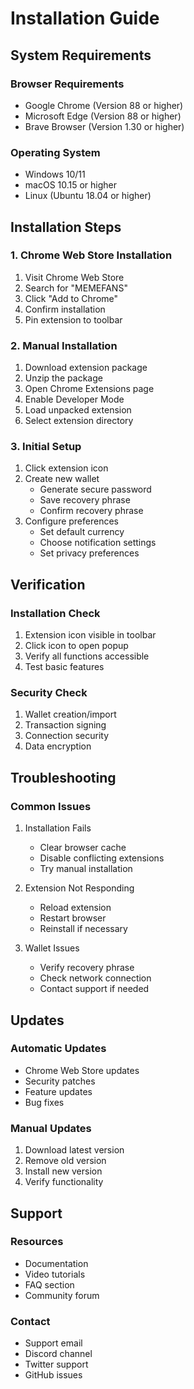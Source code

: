 # Installation Guide

## System Requirements

### Browser Requirements
- Google Chrome (Version 88 or higher)
- Microsoft Edge (Version 88 or higher)
- Brave Browser (Version 1.30 or higher)

### Operating System
- Windows 10/11
- macOS 10.15 or higher
- Linux (Ubuntu 18.04 or higher)

## Installation Steps

### 1. Chrome Web Store Installation
1. Visit Chrome Web Store
2. Search for "MEMEFANS"
3. Click "Add to Chrome"
4. Confirm installation
5. Pin extension to toolbar

### 2. Manual Installation
1. Download extension package
2. Unzip the package
3. Open Chrome Extensions page
4. Enable Developer Mode
5. Load unpacked extension
6. Select extension directory

### 3. Initial Setup
1. Click extension icon
2. Create new wallet
   - Generate secure password
   - Save recovery phrase
   - Confirm recovery phrase
3. Configure preferences
   - Set default currency
   - Choose notification settings
   - Set privacy preferences

## Verification

### Installation Check
1. Extension icon visible in toolbar
2. Click icon to open popup
3. Verify all functions accessible
4. Test basic features

### Security Check
1. Wallet creation/import
2. Transaction signing
3. Connection security
4. Data encryption

## Troubleshooting

### Common Issues
1. Installation Fails
   - Clear browser cache
   - Disable conflicting extensions
   - Try manual installation

2. Extension Not Responding
   - Reload extension
   - Restart browser
   - Reinstall if necessary

3. Wallet Issues
   - Verify recovery phrase
   - Check network connection
   - Contact support if needed

## Updates

### Automatic Updates
- Chrome Web Store updates
- Security patches
- Feature updates
- Bug fixes

### Manual Updates
1. Download latest version
2. Remove old version
3. Install new version
4. Verify functionality

## Support

### Resources
- Documentation
- Video tutorials
- FAQ section
- Community forum

### Contact
- Support email
- Discord channel
- Twitter support
- GitHub issues
